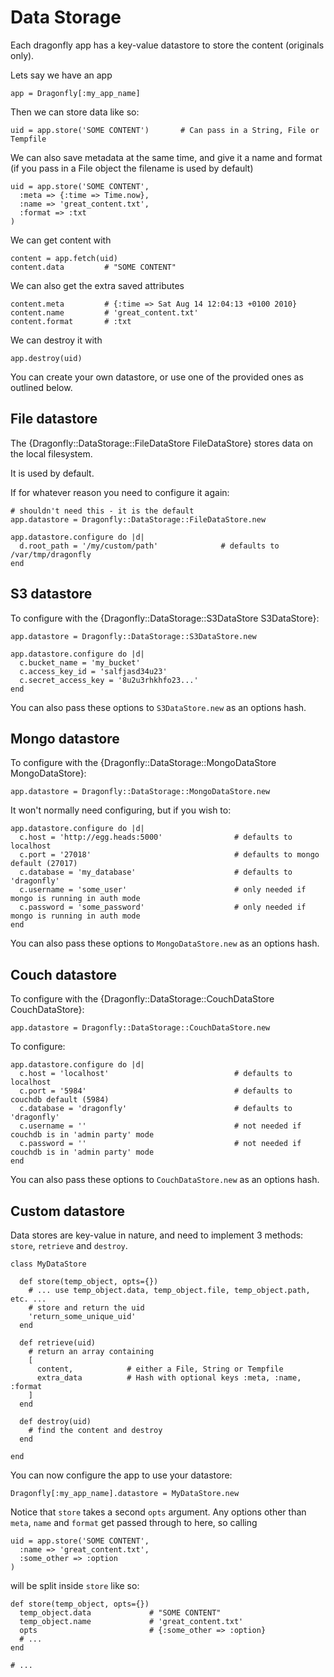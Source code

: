 Data Storage
============

Each dragonfly app has a key-value datastore to store the content (originals only).

Lets say we have an app

    app = Dragonfly[:my_app_name]

Then we can store data like so:

    uid = app.store('SOME CONTENT')       # Can pass in a String, File or Tempfile

We can also save metadata at the same time, and give it a name and format (if you pass in a File object the filename is used by default)

    uid = app.store('SOME CONTENT',
      :meta => {:time => Time.now},
      :name => 'great_content.txt',
      :format => :txt
    )

We can get content with

    content = app.fetch(uid)
    content.data         # "SOME CONTENT"

We can also get the extra saved attributes

    content.meta         # {:time => Sat Aug 14 12:04:13 +0100 2010}
    content.name         # 'great_content.txt'
    content.format       # :txt

We can destroy it with

    app.destroy(uid)

You can create your own datastore, or use one of the provided ones as outlined below.

File datastore
--------------
The {Dragonfly::DataStorage::FileDataStore FileDataStore} stores data on the local filesystem.

It is used by default.

If for whatever reason you need to configure it again:

    # shouldn't need this - it is the default
    app.datastore = Dragonfly::DataStorage::FileDataStore.new

    app.datastore.configure do |d|
      d.root_path = '/my/custom/path'              # defaults to /var/tmp/dragonfly
    end


S3 datastore
------------
To configure with the {Dragonfly::DataStorage::S3DataStore S3DataStore}:

    app.datastore = Dragonfly::DataStorage::S3DataStore.new

    app.datastore.configure do |d|
      c.bucket_name = 'my_bucket'
      c.access_key_id = 'salfjasd34u23'
      c.secret_access_key = '8u2u3rhkhfo23...'
    end

You can also pass these options to `S3DataStore.new` as an options hash.


Mongo datastore
---------------
To configure with the {Dragonfly::DataStorage::MongoDataStore MongoDataStore}:

    app.datastore = Dragonfly::DataStorage::MongoDataStore.new

It won't normally need configuring, but if you wish to:

    app.datastore.configure do |d|
      c.host = 'http://egg.heads:5000'                # defaults to localhost
      c.port = '27018'                                # defaults to mongo default (27017)
      c.database = 'my_database'                      # defaults to 'dragonfly'
      c.username = 'some_user'                        # only needed if mongo is running in auth mode
      c.password = 'some_password'                    # only needed if mongo is running in auth mode
    end

You can also pass these options to `MongoDataStore.new` as an options hash.

Couch datastore
---------------
To configure with the {Dragonfly::DataStorage::CouchDataStore CouchDataStore}:

    app.datastore = Dragonfly::DataStorage::CouchDataStore.new

To configure:

    app.datastore.configure do |d|
      c.host = 'localhost'                            # defaults to localhost
      c.port = '5984'                                 # defaults to couchdb default (5984)
      c.database = 'dragonfly'                        # defaults to 'dragonfly'
      c.username = ''                                 # not needed if couchdb is in 'admin party' mode
      c.password = ''                                 # not needed if couchdb is in 'admin party' mode
    end

You can also pass these options to `CouchDataStore.new` as an options hash.

Custom datastore
----------------
Data stores are key-value in nature, and need to implement 3 methods: `store`, `retrieve` and `destroy`.

    class MyDataStore

      def store(temp_object, opts={})
        # ... use temp_object.data, temp_object.file, temp_object.path, etc. ...
        # store and return the uid
        'return_some_unique_uid'
      end

      def retrieve(uid)
        # return an array containing
        [
          content,            # either a File, String or Tempfile
          extra_data          # Hash with optional keys :meta, :name, :format
        ]
      end

      def destroy(uid)
        # find the content and destroy
      end

    end

You can now configure the app to use your datastore:

    Dragonfly[:my_app_name].datastore = MyDataStore.new

Notice that `store` takes a second `opts` argument.
Any options other than `meta`, `name` and `format` get passed through to here, so calling

    uid = app.store('SOME CONTENT',
      :name => 'great_content.txt',
      :some_other => :option
    )

will be split inside `store` like so:

    def store(temp_object, opts={})
      temp_object.data             # "SOME CONTENT"
      temp_object.name             # 'great_content.txt'
      opts                         # {:some_other => :option}
      # ...
    end

    # ...
